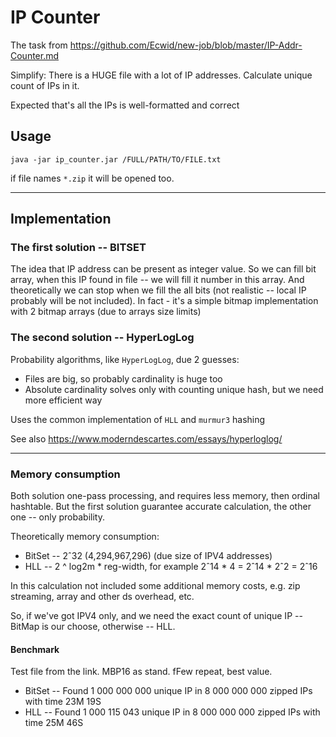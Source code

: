 # IP Counter

The task from https://github.com/Ecwid/new-job/blob/master/IP-Addr-Counter.md

Simplify: There is a HUGE file with a lot of IP addresses. Calculate unique count of IPs in it.

Expected that's all the IPs is well-formatted and correct


## Usage

```
java -jar ip_counter.jar /FULL/PATH/TO/FILE.txt
```

if file names `*.zip` it will be opened too.

-------

## Implementation

### The first solution  --  BITSET

The idea that IP address can be present as integer value.
So we can fill bit array, when this IP found in file -- we will fill it number in this array.
And theoretically we can stop when we fill the all bits (not realistic -- local IP probably will be not included).
In fact - it's a simple bitmap implementation with 2 bitmap arrays (due to arrays size limits)

### The second solution  --  HyperLogLog

Probability algorithms, like `HyperLogLog`, due 2 guesses:
* Files are big, so probably cardinality is huge too
* Absolute cardinality solves only with counting unique hash, but we need more efficient way

Uses the common implementation of `HLL` and `murmur3` hashing

See also https://www.moderndescartes.com/essays/hyperloglog/

-------

### Memory consumption

Both solution one-pass processing, and requires less memory, then ordinal hashtable.
But the first solution guarantee accurate calculation, the other one -- only probability.

Theoretically memory consumption:
* BitSet -- 2ˆ32 (4,294,967,296) (due size of IPV4 addresses)
* HLL -- 2 ^ log2m * reg-width, for example 2ˆ14 * 4 = 2ˆ14 * 2ˆ2 = 2ˆ16

In this calculation not included some additional memory costs, e.g. zip streaming, array and other ds overhead, etc.

So, if we've got IPV4 only, and we need the exact count of unique IP -- BitMap is our choose, otherwise -- HLL.


#### Benchmark

Test file from the link. MBP16 as stand. fFew repeat, best value.

* BitSet -- Found 1 000 000 000 unique IP in 8 000 000 000 zipped IPs with time 23M 19S 
* HLL -- Found 1 000 115 043 unique IP in 8 000 000 000 zipped IPs with time 25M 46S
